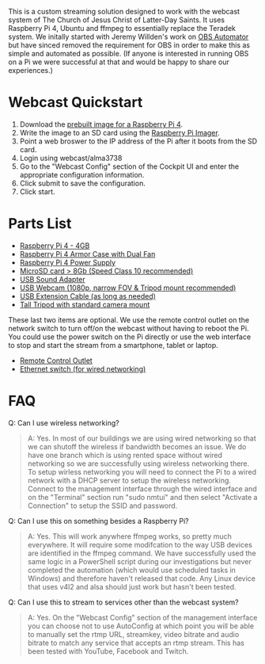 This is a custom streaming solution designed to work with the webcast system of The Church of Jesus Christ of Latter-Day Saints. It uses Raspberry Pi 4, Ubuntu and ffmpeg to essentially replace the Teradek system. We initally started with Jeremy Willden's work on [OBS Automator](https://github.com/jeremywillden/obs-automator) but have sinced removed the requirement for OBS in order to make this as simple and automated as possible. (If anyone is interested in running OBS on a Pi we were successful at that and would be happy to share our experiences.)

# Webcast Quickstart
1. Download the [prebuilt image for a Raspberry Pi 4](https://github.com/ChickenDevs/webcast/releases/download/v1.0.0/webcast-ffmpeg-pi4.img.gz).
2. Write the image to an SD card using the [Raspberry Pi Imager](https://www.raspberrypi.org/software/).
3. Point a web broswer to the IP address of the Pi after it boots from the SD card.
4. Login using webcast/alma3738
5. Go to the "Webcast Config" section of the Cockpit UI and enter the appropriate configuration information.
6. Click submit to save the configuration.
7. Click start.

# Parts List
* [Raspberry Pi 4 - 4GB](https://www.amazon.com/dp/B07TC2BK1X)
* [Raspberry Pi 4 Armor Case with Dual Fan](https://www.amazon.com/dp/B07VD6LHS1)
* [Raspberry Pi 4 Power Supply](https://www.amazon.com/dp/B07TYQRXTK)
* [MicroSD card > 8Gb (Speed Class 10 recommended)](https://www.amazon.com/dp/B06XWN9Q99)
* [USB Sound Adapter](https://www.amazon.com/dp/B00IRVQ0F8)
* [USB Webcam (1080p, narrow FOV & Tripod mount recommended)](https://www.amazon.com/dp/B08931JJLV)
* [USB Extension Cable (as long as needed)](https://www.amazon.com/dp/B0777FDCX7)
* [Tall Tripod with standard camera mount](https://www.amazon.com/dp/B08D6KM95D)

These last two items are optional. We use the remote control outlet on the network switch to turn off/on the webcast without having to reboot the Pi. You could use the power switch on the Pi directly or use the web interface to stop and start the stream from a smartphone, tablet or laptop.
* [Remote Control Outlet](https://www.amazon.com/dp/B07D2BY7VY)
* [Ethernet switch (for wired networking)](https://www.amazon.com/dp/B000FNFSPY)

# FAQ
Q: Can I use wireless networking?
> A: Yes. In most of our buildings we are using wired networking so that we can shutoff the wireless if bandwidth becomes an issue. We do have one branch which is using rented space without wired networking so we are successfully using wireless networking there. To setup wirless networking you will need to connect the Pi to a wired network with a DHCP server to setup the wireless networking. Connect to the management interface through the wired interface and on the "Terminal" section run "sudo nmtui" and then select "Activate a Connection" to setup the SSID and password.

Q: Can I use this on something besides a Raspberry Pi?
> A: Yes. This will work anywhere ffmpeg works, so pretty much everywhere. It will require some modifcation to the way USB devices are identified in the ffmpeg command. We have successfully used the same logic in a PowerShell script during our investigations but never completed the automation (which would use scheduled tasks in Windows) and therefore haven't released that code. Any Linux device that uses v4l2 and alsa should just work but hasn't been tested.

Q: Can I use this to stream to services other than the webcast system?
> A: Yes. On the "Webcast Config" section of the management interface you can choose not to use AutoConfig at which point you will be able to manually set the rtmp URL, streamkey, video bitrate and audio bitrate to match any service that accepts an rtmp stream. This has been tested with YouTube, Facebook and Twitch.
